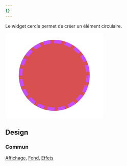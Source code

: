 ```yaml
---
{}
---
```

   
Le widget cercle permet de créer un élément circulaire.   
   
![](../../_assets/images/designer/widget_circle.png)   
   
## Design   
   
### Commun   
   
[Affichage](../../04%20-%20Cr%C3%A9er%20votre%20UI/3%20-%20Les%20widgets.md#affichage), [Fond](../../04%20-%20Cr%C3%A9er%20votre%20UI/3%20-%20Les%20widgets.md#fond), [Effets](../../04%20-%20Cr%C3%A9er%20votre%20UI/3%20-%20Les%20widgets.md#effets)